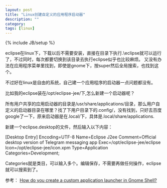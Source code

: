 ```yaml
---
layout: post
title: "Linux创建自定义的应用程序启动器"
description: ""
category:
tags: [linux]
---
```

{% include JB/setup %}

eclipse在linux下，下载以后不需要安装，直接在目录下执行.\eclipse就可以运行了，不过同时，每次都要切换到该目录去执行eclipse似乎也比较麻烦。
又没有办法在应用程序菜单里找到，即使是gnome下，按super然后全局搜索，也找到这个。

不过好在linux是自由的系统，自己建一个应用程序的启动器一点问题都没有。

比如我的eclipse装在/opt/eclipse-jee/下,怎么新建一个启动器呢？

所有用户共享的应用启动器的目录是/usr/share/applications/目录，那么用户自定义的启动器目录在哪里？找了下用户目录下的.config/，没有找到，只好去百度google了一下，原来启动器是在.local/下，具体是.local/share/applications.

新建一个eclipse.desktop的文件，然后输入以下内容：

[Desktop Entry]
Encoding=UTF-8
Name=Eclipse J2ee
Comment=Official desktop version of Telegram messaging app
Exec=/opt/eclipse-jee/eclipse
Icon=/opt/eclipse-jee/icon.xpm
Type=Application
Categories=Development;

Categories就是类目，可以输入多个。编辑保存，不需要再做任何操作，eclipse就可以搜索到了。


参考：
[How do you create a custom application launcher in Gnome Shell? ](http://askubuntu.com/questions/112186/how-do-you-create-a-custom-application-launcher-in-gnome-shell)
